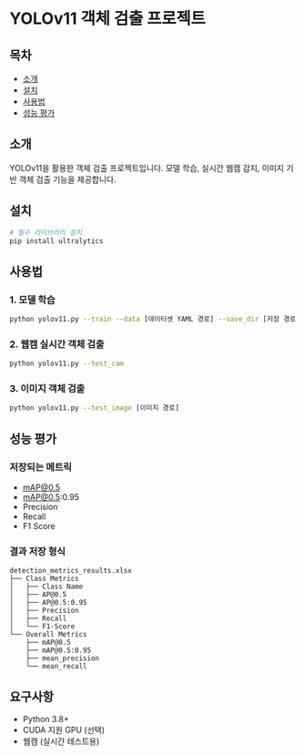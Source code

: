 # YOLOv11 객체 검출 프로젝트

## 목차
* [소개](#소개)
* [설치](#설치)
* [사용법](#사용법)
* [성능 평가](#성능-평가)

## 소개
YOLOv11을 활용한 객체 검출 프로젝트입니다. 모델 학습, 실시간 웹캠 감지, 이미지 기반 객체 검출 기능을 제공합니다.

## 설치
```bash
# 필수 라이브러리 설치
pip install ultralytics
```

## 사용법
### 1. 모델 학습
```bash
python yolov11.py --train --data [데이터셋 YAML 경로] --save_dir [저장 경로]
```

### 2. 웹캠 실시간 객체 검출
```bash
python yolov11.py --test_cam
```

### 3. 이미지 객체 검출
```bash
python yolov11.py --test_image [이미지 경로]
```

## 성능 평가
### 저장되는 메트릭
- mAP@0.5
- mAP@0.5:0.95
- Precision
- Recall
- F1 Score

### 결과 저장 형식
```
detection_metrics_results.xlsx
├── Class Metrics
│   ├── Class Name
│   ├── AP@0.5
│   ├── AP@0.5:0.95
│   ├── Precision
│   ├── Recall
│   └── F1-Score
└── Overall Metrics
    ├── mAP@0.5
    ├── mAP@0.5:0.95
    ├── mean_precision
    └── mean_recall
```

## 요구사항
- Python 3.8+
- CUDA 지원 GPU (선택)
- 웹캠 (실시간 테스트용)
